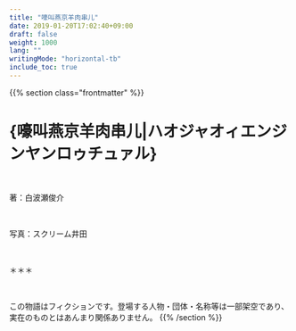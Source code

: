 ```yaml
---
title: "嚎叫燕京羊肉串儿"
date: 2019-01-20T17:02:40+09:00
draft: false
weight: 1000
lang: ""
writingMode: "horizontal-tb"
include_toc: true
---
```


{{% section class="frontmatter" %}}
# {嚎叫燕京羊肉串儿|ハオジャオィエンジンヤンロゥチュァル}

<p><br /></p>

著：白波瀬俊介

<p><br /></p>

写真：スクリーム井田

<p><br /></p>
＊＊＊
<p><br /></p>

この物語はフィクションです。登場する人物・団体・名称等は一部架空であり、実在のものとはあんまり関係ありません。
{{% /section %}}